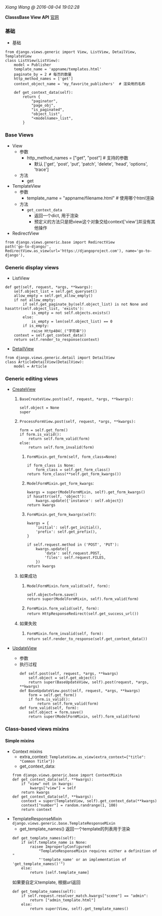 *Xiang Wang @ 2016-08-04 19:02:28*

**ClasssBase View API**
[官网](https://docs.djangoproject.com/en/2.2/ref/class-based-views/)

### 基础
* 基础
```
from django.views.generic import View, ListView, DetailView, TemplateView
class ListView(ListView):
    model = Publisher
    template_name = 'appname/templates.html'
    paginate_by = 2 # 每页的数量
    http_method_names = ['get']
    context_object_name = 'my_favorite_publishers'  # 渲染用的名称

    def get_context_data(self):
        return {
            "paginator",
            "page_obj",
            "is_paginated",
            "object_list",
            "<modelname>_list",
        }
```

### Base Views
* View
    * 参数
        * http_method_names = ["get", "post"]   # 支持的参数
            * 默认 ['get', 'post', 'put', 'patch', 'delete', 'head', 'options', 'trace']
    * 方法
        * get
* TemplateView
    * 参数
        * template_name = "appname/filename.html"  # 使用哪个html渲染
    * 方法
        * `get_context_data`
            * 返回一个dict, 用于渲染
            * 预定义的方法只是把view这个对象交给context['view']并没有其他操作
* RedirectView
```
from django.views.generic.base import RedirectView
path('go-to-django/', RedirectView.as_view(url='https://djangoproject.com'), name='go-to-django'),
```

### Generic display views
* ListView
```
def get(self, request, *args, **kwargs):
    self.object_list = self.get_queryset()
    allow_empty = self.get_allow_empty()
    if not allow_empty:
        if self.get_paginate_by(self.object_list) is not None and hasattr(self.object_list, 'exists'):
            is_empty = not self.objects.exists()
        else:
            is_empty = len(self.object_list) == 0
        if is_empty:
            raise Http404(_("字符串"))
    context = self.get_context_data()
    return self.render_to_response(context)
```
* [DetailView](https://docs.djangoproject.com/en/1.11/ref/class-based-views/generic-display/#detailview)
```
from django.views.generic.detail import DetailView
class ArticleDetailView(DetailView):
    model = Article
```

### Generic editing views
* [CreateView](https://docs.djangoproject.com/en/1.11/ref/class-based-views/flattened-index/#createview)
    1. `BaseCreateView.post(self, request, *args, **kwargs):`  
        ```
        self.object = None
        super
        ```
    2. `ProcessFormView.post(self, request, *args, **kwargs):`  
        ```
        form = self.get_form()
        if form.is_valid():
            return self.form_valid(form)
        else:
            return self.form_invalid(form)
        ```
        1. `FormMixin.get_form(self, form_class=None)`
            ```
            if form_class is None:
                form_class = self.get_form_class()
            return form_class(**self.get_form_kwargs())
            ```
        2. `ModelFormMixin.get_form_kwargs`:
            ```
            kwargs = super(ModelFormMixin, self).get_form_kwargs()
            if hasattr(self, 'object'):
                kwargs.update({'instance': self.object})
            return kwargs
            ```
        3. `FormMixin.get_form_kwargs(self)`:
            ```
            kwargs = {                                  
                'initial': self.get_initial(),          
                'prefix': self.get_prefix(),            
            }                                           
                                                        
            if self.request.method in ('POST', 'PUT'):  
                kwargs.update({                         
                    'data': self.request.POST,          
                    'files': self.request.FILES,        
                })                                      
            return kwargs                               
            ```

    3. 如果成功
        1. `ModelFormMixin.form_valid(self, form):`
            ```
            self.object=form.save()
            return super(ModelFormMixin, self).form_valid(form)
            ```
        2. `FormMixin.form_valid(self, form):`  
            `return HttpResponseRedirect(self.get_success_url())`
    4. 如果失败
        1. `FormMixin.form_invalid(self, form):`  
            `return self.render_to_response(self.get_context_data())`

* [UpdateView](https://docs.djangoproject.com/en/1.11/ref/class-based-views/generic-editing/#updateview)
    * 参数
    * 执行过程
        ```
        def self.post(self, request, *args, **kwargs)
            self.object = self.get_object()
            return super(BaseUpdateView, self).post(request, *args, **kwargs)
        def BaseUpdateView.post(self, request, *args, **kwargs)
            form = self.get_form()
            if form.is_valid():
                return self.form_valid(form)
        def form_valid(self, form):
            self.object = form.save()
            return super(ModelFormMixin, self).form_valid(form)
        ```


### Class-based views mixins

#### Simple mixins
* Context mixins
    * extra_context: `TemplateView.as_view(extra_context={"title": "Common Title"})`
    * get_context_data:  
    ```
    from django.views.generic.base import ContextMixin
    def get_context_data(self, **kwargs):
        if "view" not in kwargs:
            kwargs["view"] = self
        return kwargs
    def get_context_data(self, **kwargs):
        context = super(TemplateView, self).get_context_data(**kwargs)
        context["number"] = random.randrange(1, 100)
        return context
    ```
* TemplateResponseMixin
`django.views.generic.base.TemplateResponseMixin`
    * get_template_names()
    返回一个template的列表用于渲染
    ```
    def get_template_names(self):
        if self.template_name is None:
            raisee ImproperlyConfigured(
                "TemplateResponseMixin requires either a definition of "
                "'template_name' or an implementation of 'get_template_names()'")
        else:
            return [self.template_name]
    ```
    如果要自定义template, 根据url返回
    ```
    def get_template_names(self):
        if self.request.resolver_match.kwargs["scene"] == "admin":
            return ["admin_template.html"]
        else:
            return super(View, self).get_template_names()
    ```
